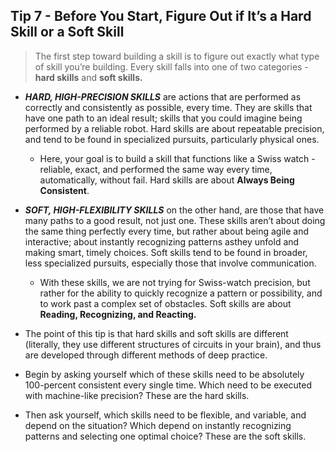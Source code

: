 ## Tip 7 - Before You Start, Figure Out if It’s a Hard Skill or a Soft Skill

> The first step toward building a skill is to figure out exactly what type of skill you’re building. Every skill falls into one of two categories - **hard skills** and **soft skills.**

- ***HARD, HIGH-PRECISION SKILLS*** are actions that are performed as correctly and consistently as possible, every time. They are skills that have one path to an ideal result; skills that you could imagine being performed by a reliable robot. Hard skills are about repeatable precision, and tend to be found in specialized pursuits, particularly physical ones.
	- Here, your goal is to build a skill that functions like a Swiss watch - reliable, exact, and performed the same way every time, automatically, without fail. Hard skills are about **Always Being Consistent**.

- ***SOFT, HIGH-FLEXIBILITY SKILLS*** on the other hand, are those that have many paths to a good result, not just one. These skills aren’t about doing the same thing perfectly every time, but rather about being agile and interactive; about instantly recognizing patterns asthey unfold and making smart, timely choices. Soft skills tend to be found in broader, less specialized pursuits, especially those that involve communication.
	- With these skills, we are not trying for Swiss-watch precision, but rather for the ability to quickly recognize a pattern or possibility, and to work past a complex set of obstacles. Soft skills are about **Reading, Recognizing, and Reacting.**

- The point of this tip is that hard skills and soft skills are different (literally, they use different structures of circuits in your brain), and thus are developed through different methods of deep practice.

- Begin by asking yourself which of these skills need to be absolutely 100-percent consistent every single time. Which need to be executed with machine-like precision? These are the hard skills.

- Then ask yourself, which skills need to be flexible, and variable, and depend on the situation? Which depend on instantly recognizing patterns and selecting one optimal choice? These are the soft skills.